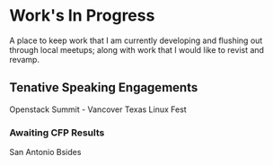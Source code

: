 # Work's In Progress 
A place to keep work that I am currently developing and flushing out through local meetups; along with work that I would like to revist and revamp.

## Tenative Speaking Engagements 
Openstack Summit - Vancover 
Texas Linux Fest


### Awaiting CFP Results
San Antonio Bsides 
